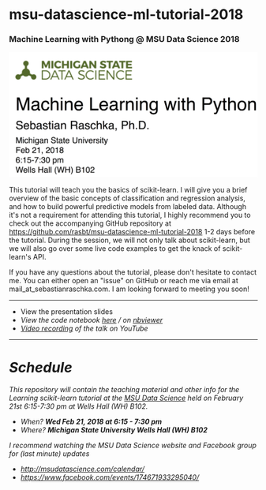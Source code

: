 # msu-datascience-ml-tutorial-2018

### Machine Learning with Pythong @ MSU Data Science 2018


![](images/logo.png)

This tutorial will teach you the basics of scikit-learn. I will give you a brief overview of the basic concepts of classification and regression analysis, and how to build powerful predictive models from labeled data. Although it's not a requirement for attending this tutorial, I highly recommend you to check out the accompanying GitHub repository at https://github.com/rasbt/msu-datascience-ml-tutorial-2018 1-2 days before the tutorial. During the session, we will not only talk about scikit-learn, but we will also go over some live code examples to get the knack of scikit-learn's API.   

If you have any questions about the tutorial, please don't hesitate to contact me. You can either open an "issue" on GitHub or reach me via email at mail_at_sebastianraschka.com. I am looking forward to meeting you soon!

---

- View the presentation slides <I will post the slides after the tutorial>
- View the code notebook [here](code/tutorial.ipynb) / on [nbviewer](http://nbviewer.jupyter.org/github/rasbt/msu-datascience-ml-tutorial-2018/blob/master/code/tutorial.ipynb)
- [Video recording](https://www.youtube.com/watch?v=9fOWryQq9J8) of the talk on YouTube

---

# Schedule

This repository will contain the teaching material and other info for the *Learning scikit-learn* tutorial at the [*MSU Data Science*](http://msudatascience.com) held on February 21st 6:15-7:30 pm at Wells Hall (WH) B102.

- When? **Wed Feb 21, 2018 at 6:15 - 7:30 pm**
- Where? **Michigan State University Wells Hall (WH) B102**

I recommend watching the MSU Data Science website and Facebook group for (last minute) updates

- http://msudatascience.com/calendar/
- https://www.facebook.com/events/174671933295040/



